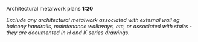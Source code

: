 <span class="transform-to-uppercase">Architectural metalwork plans **1:20**</span>

_Exclude any architectural metalwork associated with external wall eg balcony handrails, maintenance walkways, etc, or associated with stairs - they are documented in H and K series drawings._